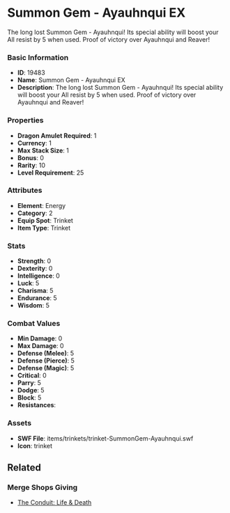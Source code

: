 # Summon Gem - Ayauhnqui EX

The long lost Summon Gem - Ayauhnqui! Its special ability will boost your All resist by 5 when used. Proof of victory over Ayauhnqui and Reaver!

### Basic Information

- **ID**: 19483
- **Name**: Summon Gem - Ayauhnqui EX
- **Description**: The long lost Summon Gem - Ayauhnqui! Its special ability will boost your All resist by 5 when used. Proof of victory over Ayauhnqui and Reaver!

### Properties

- **Dragon Amulet Required**: 1
- **Currency**: 1
- **Max Stack Size**: 1
- **Bonus**: 0
- **Rarity**: 10
- **Level Requirement**: 25

### Attributes

- **Element**: Energy
- **Category**: 2
- **Equip Spot**: Trinket
- **Item Type**: Trinket

### Stats

- **Strength**: 0
- **Dexterity**: 0
- **Intelligence**: 0
- **Luck**: 5
- **Charisma**: 5
- **Endurance**: 5
- **Wisdom**: 5

### Combat Values

- **Min Damage**: 0
- **Max Damage**: 0
- **Defense (Melee)**: 5
- **Defense (Pierce)**: 5
- **Defense (Magic)**: 5
- **Critical**: 0
- **Parry**: 5
- **Dodge**: 5
- **Block**: 5
- **Resistances**: 

### Assets

- **SWF File**: items/trinkets/trinket-SummonGem-Ayauhnqui.swf
- **Icon**: trinket

## Related

### Merge Shops Giving

- [The Conduit: Life & Death](../merge-shops/318-the-conduit-life-death.md)

